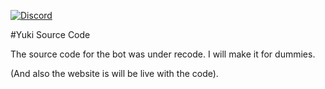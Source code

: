 [![Discord](https://discordapp.com/api/guilds/503423569192157184/widget.png?style=shield)](https://discord.gg/ck8kajr)

#Yuki Source Code

The source code for the bot was under recode. I will make it for dummies.

(And also the website is will be live with the code).
